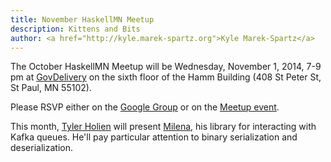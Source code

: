 ```yaml
---
title: November HaskellMN Meetup
description: Kittens and Bits
author: <a href="http://kyle.marek-spartz.org">Kyle Marek-Spartz</a>
---
```


The October HaskellMN Meetup will be Wednesday, November 1,
2014, 7-9 pm at [GovDelivery](http://www.govdelivery.com/) on the
sixth floor of the Hamm Building (408 St Peter St, St Paul, MN 55102).

Please RSVP either on the
[Google Group](https://groups.google.com/forum/#!forum/haskellmn)
or on the
[Meetup event](http://www.meetup.com/HaskellMN/events/211869402/).

This month, [Tyler Holien](https://twitter.com/tylerholien) will
present [Milena](https://github.com/tylerholien/milena), his library for
interacting with Kafka queues. He'll pay particular attention to binary
serialization and deserialization.
